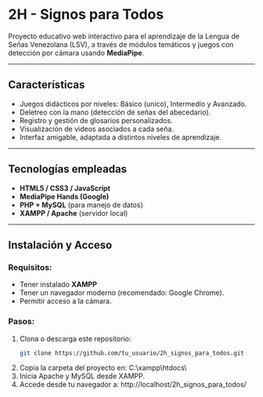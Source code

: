 # 2H - Signos para Todos

Proyecto educativo web interactivo para el aprendizaje de la Lengua de Señas Venezolana (LSV), a través de módulos temáticos 
y juegos con detección por cámara usando **MediaPipe**.

---

## Características

- Juegos didácticos por niveles: Básico (unico), Intermedio y Avanzado.
- Deletreo con la mano (detección de señas del abecedario).
- Registro y gestión de glosarios personalizados.
- Visualización de videos asociados a cada seña.
- Interfaz amigable, adaptada a distintos niveles de aprendizaje.

---

## Tecnologías empleadas

- **HTML5 / CSS3 / JavaScript**
- **MediaPipe Hands (Google)**
- **PHP + MySQL** (para manejo de datos)
- **XAMPP / Apache** (servidor local)

---

## Instalación y Acceso

### Requisitos:
- Tener instalado **XAMPP**
- Tener un navegador moderno (recomendado: Google Chrome).
- Permitir acceso a la cámara.

### Pasos:

1. Clona o descarga este repositorio:
   ```bash
   git clone https://github.com/tu_usuario/2h_signos_para_todos.git
2. Copia la carpeta del proyecto en:
  C:\xampp\htdocs\
3. Inicia Apache y MySQL desde XAMPP.
4. Accede desde tu navegador a:
  http://localhost/2h_signos_para_todos/
